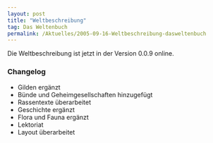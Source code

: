 ```yaml
---
layout: post
title: "Weltbeschreibung"
tag: Das Weltenbuch
permalink: /Aktuelles/2005-09-16-Weltbeschreibung-dasweltenbuch
---
```



Die Weltbeschreibung ist jetzt in der Version 0.0.9 online.

### Changelog

  - Gilden ergänzt
  - Bünde und Geheimgesellschaften hinzugefügt
  - Rassentexte überarbeitet
  - Geschichte ergänzt
  - Flora und Fauna ergänzt
  - Lektoriat
  - Layout überarbeitet

